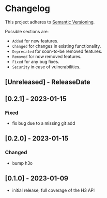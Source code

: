# Changelog

This project adheres to [Semantic Versioning](https://semver.org/spec/v2.0.0.html).

Possible sections are:

- `Added` for new features.
- `Changed` for changes in existing functionality.
- `Deprecated` for soon-to-be removed features.
- `Removed` for now removed features.
- `Fixed` for any bug fixes.
- `Security` in case of vulnerabilities.

<!-- next-header -->
## [Unreleased] - ReleaseDate

## [0.2.1] - 2023-01-15

### Fixed

- fix bug due to a missing git add

## [0.2.0] - 2023-01-15

### Changed

- bump h3o

## [0.1.0] - 2023-01-09

- initial release, full coverage of the H3 API
